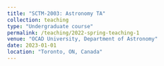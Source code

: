 ```yaml
---
title: "SCTM-2003: Astronomy TA"
collection: teaching
type: "Undergraduate course"
permalink: /teaching/2022-spring-teaching-1
venue: "OCAD University, Department of Astronomy"
date: 2023-01-01
location: "Toronto, ON, Canada"
---
```

